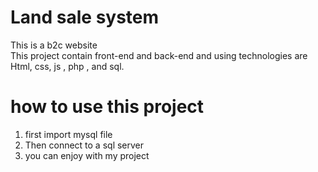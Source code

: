 # Land sale system 


This is a b2c website <br>
This project contain front-end and back-end and using technologies are Html, css, js , php , and sql. <br>

# how to use this project 

<ol>
  <li> first import mysql file </li>
  <li>Then connect to a sql server </li>
  <li> you can enjoy with my project</li>
  </ol>

